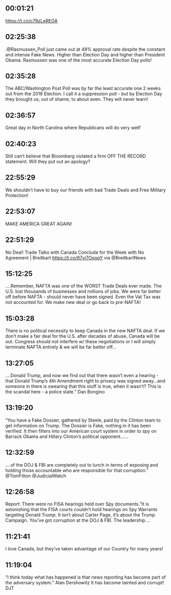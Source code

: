 ## 00:01:21
https://t.co/c79zLeREOA
## 02:25:38
.@Rasmussen_Poll just came out at 48% approval rate despite the constant and intense Fake News. Higher than Election Day and higher than President Obama. Rasmussen was one of the most accurate Election Day polls!
## 02:35:28
The ABC/Washington Post Poll was by far the least accurate one 2 weeks out from the 2016 Election. I call it a suppression poll - but by Election Day they brought us, out of shame, to about even. They will never learn!
## 02:36:57
Great day in North Carolina where Republicans will do very well!
## 02:40:23
Still can’t believe that Bloomberg violated a firm OFF THE RECORD statement. Will they put out an apology?
## 22:55:29
We shouldn’t have to buy our friends with bad Trade Deals and Free Military Protection!
## 22:53:07
MAKE AMERICA GREAT AGAIN!
## 22:51:29
No Deal! Trade Talks with Canada Conclude for the Week with No Agreement | Breitbart https://t.co/87vi7OqopY via @BreitbartNews
## 15:12:25
....Remember, NAFTA was one of the WORST Trade Deals ever made. The U.S. lost thousands of businesses and millions of jobs. We were far better off before NAFTA - should never have been signed. Even the Vat Tax was not accounted for. We make new deal or go back to pre-NAFTA!
## 15:03:28
There is no political necessity to keep Canada in the new NAFTA deal. If we don’t make a fair deal for the U.S. after decades of abuse, Canada will be out. Congress should not interfere w/ these negotiations or I will simply terminate NAFTA entirely &amp; we will be far better off...
## 13:27:05
....Donald Trump, and now we find out that there wasn’t even a hearing - that Donald Trump’s 4th Amendment right to privacy was signed away...and someone in there is swearing that this stuff is true, when it wasn’t? This is the scandal here - a police state.”  Dan Bongino
## 13:19:20
“You have a Fake Dossier, gathered by Steele, paid by the Clinton team to get information on Trump. The Dossier is Fake, nothing in it has been verified. It then filters into our American court system in order to spy on Barrack Obama and Hillary Clinton’s political opponent......
## 12:32:59
....of the DOJ &amp; FBI are completely out to lunch in terms of exposing and holding those accountable who are responsible for that corruption.” @TomFitton @JudicialWatch
## 12:26:58
Report: There were no FISA hearings held over Spy documents.”It is astonishing that the FISA courts couldn’t hold hearings on Spy Warrants targeting Donald Trump. It isn’t about Carter Page, it’s about the Trump Campaign. You’ve got corruption at the DOJ &amp; FBI. The leadership....
## 11:21:41
I love Canada, but they’ve taken advantage of our Country for many years!
## 11:19:04
“I think today what has happened is that news reporting has become part of the adversary system.” Alan Dershowitz  It has become tainted and corrupt! DJT
